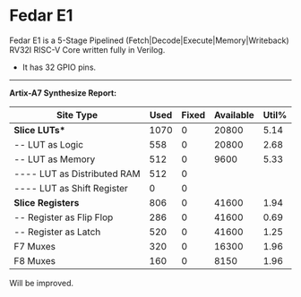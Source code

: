 # Fedar E1

Fedar E1 is a 5-Stage Pipelined (Fetch|Decode|Execute|Memory|Writeback) RV32I RISC-V Core written fully in Verilog.

- It has 32 GPIO pins.

---

**Artix-A7 Synthesize Report:**

|          Site Type         | Used | Fixed | Available | Util% |
| --- | --- | --- | --- | --- |
| **Slice LUTs\***                | 1070 |     0 |     20800 |  5.14 |
| -- LUT as Logic             |  558 |     0 |     20800 |  2.68 |
| -- LUT as Memory            |  512 |     0 |      9600 |  5.33 |
| ---- LUT as Distributed RAM |  512 |     0 |           |       |
| ---- LUT as Shift Register  |    0 |     0 |           |       |
| **Slice Registers**            |  806 |     0 |     41600 |  1.94 |
| -- Register as Flip Flop    |  286 |     0 |     41600 |  0.69 |
| -- Register as Latch        |  520 |     0 |     41600 |  1.25 |
| F7 Muxes                   |  320 |     0 |     16300 |  1.96 |
| F8 Muxes                   |  160 |     0 |      8150 |  1.96 |

Will be improved.
